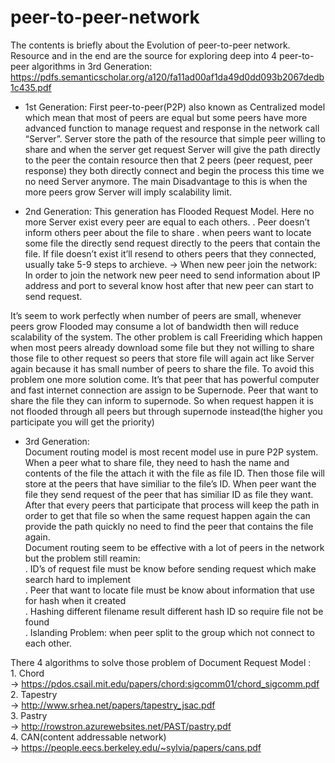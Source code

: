 # peer-to-peer-network
  The contents is briefly about the Evolution of peer-to-peer network. Resource and in the end are the source for exploring deep into 4 peer-to-peer algorithms in 3rd Generation: https://pdfs.semanticscholar.org/a120/fa11ad00af1da49d0dd093b2067dedb1c435.pdf

- 1st Generation:
First peer-to-peer(P2P) also known as Centralized model which mean that most of peers are equal but some peers have more advanced function to manage request and response in the network call “Server”. Server store the path of the resource that simple peer willing to share and when the server get request Server will give the path directly to the peer the contain resource then that 2 peers (peer request, peer response) they both directly connect and begin the process this time we no need Server anymore. The main Disadvantage to this is when the more peers grow Server will imply scalability limit.

- 2nd Generation:
This generation has Flooded Request Model. Here no more Server exist every peer are equal to each others.
. Peer doesn’t inform others peer about the file to share
. when peers want to locate some file the directly send request directly to the peers that contain the file. If file doesn’t exist it’ll resend to others peers that they connected, usually take 5-9 steps to archieve.
-> When new peer join the network: In order to join the network new peer need to send information about IP address and port to several know host after that new peer can start to send request.

It’s seem to work perfectly when number of peers are small, whenever peers grow Flooded may consume a lot of bandwidth then will reduce scalability of the system. The other problem is call Freeriding which happen when most peers already download some file but they not willing to share those file to other request so peers that store file will again act like Server again because it has small number of peers to share the file. To avoid this problem one more solution come. It’s that peer that has powerful computer and fast internet connection are assign to be Supernode. Peer that want to share the file they can inform to supernode. So when request happen it is not flooded through all peers but through supernode instead(the higher you participate you will get the priority)

- 3rd Generation:  
  Document routing model is most recent model use in pure P2P system. When a peer what to share file, they need to hash the name and contents of the file the attach it with the file as file ID. Then those file will store at the peers that have similiar to the file’s ID. When peer want the file they send request of the peer that has similiar ID as file they want. After that every peers that participate that process will keep the path in order to get that file so when the same request happen again the can provide the path quickly no need to find the peer that contains the file again.  
Document routing seem to be effective with a lot of peers in the network but the problem still reamin:  
. ID’s of request file must be know before sending request which make search hard to implement  
. Peer that want to locate file must be know about information that use for hash when it created  
. Hashing different filename result different hash ID so require file not be found  
. Islanding Problem: when peer split to the group which not connect to each other.  

There 4 algorithms to solve those problem of Document Request Model :  
    1. Chord    
	    ->	https://pdos.csail.mit.edu/papers/chord:sigcomm01/chord_sigcomm.pdf  
    2. Tapestry      
		->	http://www.srhea.net/papers/tapestry_jsac.pdf  
    3. Pastry      
	    ->	http://rowstron.azurewebsites.net/PAST/pastry.pdf  
    4. CAN(content addressable network)    
		->	https://people.eecs.berkeley.edu/~sylvia/papers/cans.pdf  
